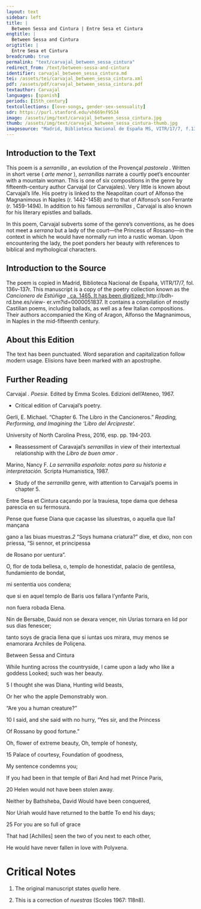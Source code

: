 ```yaml
---
layout: text
sidebar: left
title: |
  Between Sessa and Cintura | Entre Sesa et Cintura
engtitle: |
  Between Sessa and Cintura
origtitle: |
  Entre Sesa et Cintura
breadcrumb: true
permalink: "text/carvajal_between_sessa_cintura"
redirect_from: /text/between-sessa-and-cintura
identifier: carvajal_between_sessa_cintura.md
tei: /assets/tei/carvajal_between_sessa_cintura.xml
pdf: /assets/pdf/carvajal_between_sessa_cintura.pdf
textauthor: Carvajal
languages: [spanish]
periods: [15th_century]
textcollections: [love-songs, gender-sex-sensuality]
sdr: https://purl.stanford.edu/vh669nf9534
image: /assets/img/text/carvajal_between_sessa_cintura.jpg
thumb: /assets/img/text/carvajal_between_sessa_cintura-thumb.jpg
imagesource: "Madrid, Biblioteca Nacional de España MS, VITR/17/7, f.136v [Public domain]"
---
```

<h2>Introduction to the Text</h2>
<p>This poem is a <i> serranilla</i> , an evolution of the Provençal <i> pastorela</i> . Written in short verse (<i> arte menor</i> ), <i> serranillas </i> narrate a courtly poet’s encounter with a mountain woman. This is one of six compositions in the genre by fifteenth-century author Carvajal (or Carvajales). Very little is known about Carvajal’s life. His poetry is linked to the Neapolitan court of Alfonso the Magnanimous in Naples (r. 1442-1458) and to that of Alfonso’s son Ferrante (r. 1459-1494). In addition to his famous <i> serranillas</i> , Carvajal is also known for his literary epistles and ballads.</p>

<p>In this poem, Carvajal subverts some of the genre’s conventions, as he does not meet a <i> serrana </i> but a lady of the court—the Princess of Rossano—in the context in which he would have normally run into a rustic woman. Upon encountering the lady, the poet ponders her beauty with references to biblical and mythological characters.</p>

<h2>Introduction to the Source</h2>
<p>The poem is copied in Madrid, Biblioteca Nacional de España, VITR/17/7, fol. 136v-137r. This manuscript is a copy of the poetry collection known as the <i> Cancionero de Estúñiga</i> <a href="http://bdh-rd.bne.es/view-" target="_blank"> , ca. 1465. It has been digitized: </a> http://bdh-rd.bne.es/view- er.vm?id=0000051837. It contains a compilation of mostly Castilian poems, including ballads, as well as a few Italian compositions. Their authors accompanied the King of Aragon, Alfonso the Magnanimous, in Naples in the mid-fifteenth century.</p>

<h2>About this Edition</h2>
<p>The text has been punctuated. Word separation and capitalization follow modern usage. Elisions have been marked with an apostrophe.</p>

<h2>Further Reading</h2>
<p>Carvajal<i> . Poesie. </i> Edited by Emma Scoles. Edizioni dell’Ateneo, 1967.</p>
<ul>
<li>Critical edition of Carvajal’s poetry.</li></ul>
<p>Gerli, E. Michael. “Chapter 6. The Libro in the Cancioneros.” <i> Reading, Performing, and Imagining the ‘Libro del Arcipreste’.</i></p>
<p>University of North Carolina Press, 2016, esp. pp. 194-203.</p>
<ul>
<li>Reassessment of Caravajal’s <em>serranillas</em> in view of their intertextual relationship with the <em>Libro de buen amor</em> .</li></ul>
<p>Marino, Nancy F. <i> La serranilla española: notas para su historia e interpretación. </i> Scripta Humanistica, 1987.</p>
<ul>
<li>Study of the <em>serranilla</em> genre, with attention to Carvajal’s poems in chapter 5.</li>
</ul>

<p>Entre Sesa et Cintura caçando por la trauiesa, tope dama que dehesa parescia en su fermosura.</p>

<p>Pense que fuese Diana que caçasse las siluestras, o aquella que lla<em>1</em> mançana</p>
<p>gano a las biuas muestras.<em>2</em> “Soys humana criatura?” dixe, et dixo, non con priessa, “Si sennor, et principessa</p>
<p>de Rosano por uentura”.</p>

<p>O, flor de toda bellesa, o, templo de honestidat, palacio de gentilesa, fundamiento de bondat,</p>
<p>mi sententia uos condena;</p>
<p>que si en aquel templo de Baris uos fallara l’ynfante Paris,</p>
<p>non fuera robada Elena.</p>

<p>Nin de Bersabe, Dauid non se dexara vençer, nin Usrias tornara en lid por sus dias fenescer;</p>
<p>tanto soys de gracia llena que si iuntas uos mirara, muy menos se enamorara Archiles de Poliçena.</p>
<p>Between Sessa and Cintura</p>
<p>While hunting across the countryside, I came upon a lady who like a goddess Looked; such was her beauty.</p>

<p>5 I thought she was Diana, Hunting wild beasts,</p>
<p>Or her who the apple Demonstrably won.</p>
<p>“Are you a human creature?”</p>
<p>10 I said, and she said with no hurry, “Yes sir, and the Princess</p>
<p>Of Rossano by good fortune.”</p>

<p>Oh, flower of extreme beauty, Oh, temple of honesty,</p>
<p>15 Palace of courtesy, Foundation of goodness,</p>
<p>My sentence condemns you;</p>
<p>If you had been in that temple of Bari And had met Prince Paris,</p>
<p>20 Helen would not have been stolen away.</p>

<p>Neither by Bathsheba, David Would have been conquered,</p>
<p>Nor Uriah would have returned to the battle To end his days;</p>
<p>25 For you are so full of grace</p>
<p>That had [Achilles] seen the two of you next to each other,</p>
<p>He would have never fallen in love with Polyxena.</p>

<h1>Critical Notes</h1>

<ol id="l2">
<li>
<p>The original manuscript states <i> quella </i> here.</p>
</li>
<li>
<p>This is a correction of <i> nuestras </i> (Scoles 1967: 118n8).</p>
</li>
</ol>
